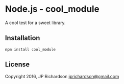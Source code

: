 Node.js - cool_module
==========================

A cool test for a sweet library.



Installation
------------

    npm install cool_module


License
-------

Copyright 2016, JP Richardson <jprichardson@gmail.com>
